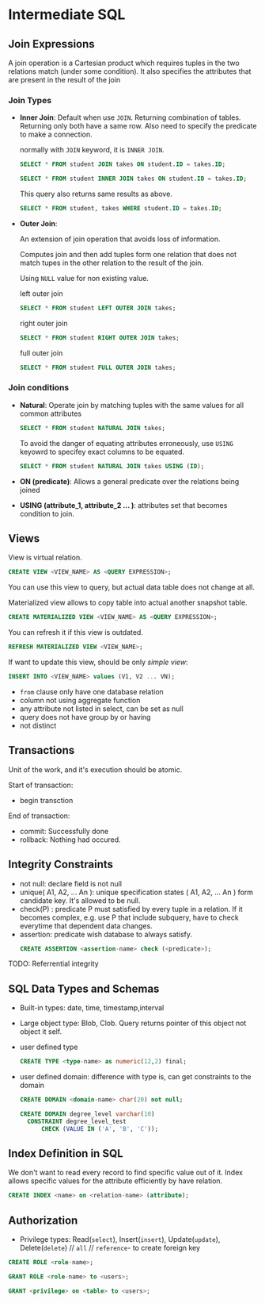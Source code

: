 # Intermediate SQL

## Join Expressions

A join operation is a Cartesian product which requires tuples in the two relations match (under some condition). It also specifies the attributes that are present in the result of the join

### Join Types

- **Inner Join**: Default when use `JOIN`. Returning combination of tables. Returning only both have a same row. Also need to specify the predicate to make a connection.

  normally with `JOIN` keyword, it is `INNER JOIN`.

  ```sql
  SELECT * FROM student JOIN takes ON student.ID = takes.ID;
  ```

  ```sql
  SELECT * FROM student INNER JOIN takes ON student.ID = takes.ID;
  ```

  This query also returns same results as above.

  ```sql
  SELECT * FROM student, takes WHERE student.ID = takes.ID;
  ```

- **Outer Join**:

  An extension of join operation that avoids loss of information.

  Computes join and then add tuples form one relation that does not match tupes in the other relation to the result of the join.

  Using `NULL` value for non existing value.

  left outer join

  ```sql
  SELECT * FROM student LEFT OUTER JOIN takes;
  ```

  right outer join

  ```sql
  SELECT * FROM student RIGHT OUTER JOIN takes;
  ```

  full outer join

  ```sql
  SELECT * FROM student FULL OUTER JOIN takes;
  ```

### Join conditions

- **Natural**: Operate join by matching tuples with the same values for all common attributes

  ```sql
  SELECT * FROM student NATURAL JOIN takes;
  ```

  To avoid the danger of equating attributes erroneously, use `USING` keyowrd to specifey exact columns to be equated.

  ```sql
  SELECT * FROM student NATURAL JOIN takes USING (ID);
  ```

- **ON (predicate)**: Allows a general predicate over the relations being joined
- **USING (attribute_1, attribute_2 ... )**: attributes set that becomes condition to join.

## Views

View is virtual relation.

```sql
CREATE VIEW <VIEW_NAME> AS <QUERY EXPRESSION>;
```

You can use this view to query, but actual data table does not change at all.

Materialized view allows to copy table into actual another snapshot table.

```sql
CREATE MATERIALIZED VIEW <VIEW_NAME> AS <QUERY EXPRESSION>;
```

You can refresh it if this view is outdated.

```sql
REFRESH MATERIALIZED VIEW <VIEW_NAME>;
```

If want to update this view, should be only _simple view_:

```sql
INSERT INTO <VIEW_NAME> values (V1, V2 ... VN);
```

- `from` clause only have one database relation
- column not using aggregate function
- any attribute not listed in select, can be set as null
- query does not have group by or having
- not distinct

## Transactions

Unit of the work, and it's execution should be atomic.

Start of transaction:

- begin transction

End of transaction:

- commit: Successfully done
- rollback: Nothing had occured.

## Integrity Constraints

- not null: declare field is not null
- unique( A1, A2, ... An ): unique specification states ( A1, A2, ... An ) form candidate key. It's allowed to be null.
- check(P) : predicate P must satisfied by every tuple in a relation. If it becomes complex, e.g. use P that include subquery, have to check everytime that dependent data changes.
- assertion: predicate wish database to always satisfy.
  ```sql
  CREATE ASSERTION <assertion-name> check (<predicate>);
  ```

TODO: Referrential integrity

## SQL Data Types and Schemas

- Built-in types: date, time, timestamp,interval
- Large object type: Blob, Clob. Query returns pointer of this object not object it self.
- user defined type
  ```sql
  CREATE TYPE <type-name> as numeric(12,2) final;
  ```
- user defined domain: difference with type is, can get constraints to the domain

  ```sql
  CREATE DOMAIN <domain-name> char(20) not null;
  ```

  ```sql
  CREATE DOMAIN degree_level varchar(10)
    CONSTRAINT degree_level_test
        CHECK (VALUE IN ('A', 'B', 'C'));
  ```

## Index Definition in SQL

We don't want to read every record to find specific value out of it. Index allows specific values for the attribute efficiently by have relation.

```sql
CREATE INDEX <name> on <relation-name> (attribute);
```

## Authorization

- Privilege types: Read(`select`), Insert(`insert`), Update(`update`), Delete(`delete`) // `all` // `reference`- to create foreign key

```sql
CREATE ROLE <role-name>;
```

```sql
GRANT ROLE <role-name> to <users>;
```

```sql
GRANT <privilege> on <table> to <users>;
```
